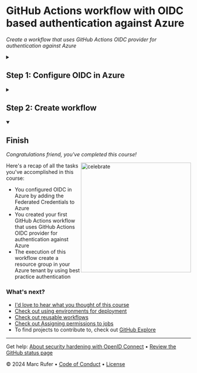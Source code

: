 <!--
  <<< Author notes: Header of the course >>>
  Read <https://skills.github.com/quickstart> for more information about how to build courses using this template.
  Include a 1280×640 image, course name in sentence case, and a concise description in emphasis.
  In your repository settings: enable template repository, add your 1280×640 social image, auto delete head branches.
  Next to "About", add description & tags; disable releases, packages, & environments.
  Add your open source license, GitHub uses Creative Commons Attribution 4.0 International.
-->

# GitHub Actions workflow with OIDC based authentication against Azure

_Create a workflow that uses GitHub Actions OIDC provider for authentication against Azure_

<!--
  <<< Author notes: Start of the course >>>
  Include start button, a note about Actions minutes,
  and tell the learner why they should take the course.
  Each step should be wrapped in <details>/<summary>, with an `id` set.
  The start <details> should have `open` as well.
  Do not use quotes on the <details> tag attributes.
-->

<!--step0

GitHub Actions workflows often need to access a cloud provider like AWS, Azure, GCP, ... for example for resource creation or for software deployment. Therefore usually long living secrets are used and stored as secrets in GitHub. GitHub Actions OpenID Connect (OIDC) provider allows you to configure your workflow to request a short-lived access token directly from the cloud provider. By updating your workflows to use OIDC tokens, you can adopt good security practices like no cloud secrets, authentication and authorization management as well as rotating credentials.

- **Who is this for**: Developers and DevOps engineers
- **What you'll learn**: Best practice authentication for workflows against Azure 
- **What you'll build**: A workflow that uses GitHub Actions OIDC provider for authentication against Azure
- **Prerequisites**: Azure tenant with a subscription
- **How long**: This course is 2 steps long and takes less than 15 minutes to complete.

## How to start this course

1. Above these instructions, click **Use this template**, right-click **Create a new repository** and click **Open link in new tab**.
   ![Use this template](https://user-images.githubusercontent.com/1221423/169618716-fb17528d-f332-4fc5-a11a-eaa23562665e.png)
2. In the new tab, follow the prompts to create a new repository.
   - For owner, choose your personal account or an organization to host the repository.
   - I recommend creating a public repository as private repositories will [use Actions minutes](https://docs.github.com/en/billing/managing-billing-for-github-actions/about-billing-for-github-actions).
   ![Create a new repository](https://user-images.githubusercontent.com/1221423/169618722-406dc508-add4-4074-83f0-c7a7ad87f6f3.png)
3. After your new repository is created, wait about 20 seconds, then refresh the page. Follow the step-by-step instructions in the new repository's README.

endstep0-->

<!--
  <<< Author notes: Step 1 >>>
  Choose 3-5 steps for your course.
  The first step is always the hardest, so pick something easy!
  Link to docs.github.com for further explanations.
  Encourage users to open new tabs for steps!
  TBD-step-1-notes.
-->

<details id=1>
<summary><h2>Step 1: Configure OIDC in Azure</h2></summary>

_Welcome to "GitHub Actions workflow with OIDC based authentication against Azure"! :wave:_

In this step you'll configure OIDC in your Azure tenant.

**What is _Azure_**: Azure is the cloud platform of Microsoft.

**What is a _tenant_**: A Microsoft Entra ID tenant is a reserved Microsoft Entra ID service instance that an organization receives and owns once it signs up for a Microsoft cloud service such as Azure, Microsoft Intune, or Microsoft 365.

**What is _OIDC_**: OpenID Connect or OIDC is an identity protocol that utilizes the authorization and authentication mechanisms of OAuth 2.0.

**What is a branch?**: A [branch](https://docs.github.com/en/get-started/quickstart/github-glossary#branch) is a parallel version of your repository. By default, your repository has one branch named `main` and it is considered to be the definitive branch. You can create additional branches off of `main` in your repository. You can use branches to have different versions of a project at one time.

### :keyboard: Activity: Configure OIDC in Azure

1. Open a new browser tab, and work on the steps in your second tab while you read the instructions in this tab
1. [Create an Azure Active Directory application and service principal](https://learn.microsoft.com/en-us/azure/developer/github/connect-from-azure?tabs=azure-portal%2Cwindows#create-an-azure-active-directory-application-and-service-principal) by following the steps under the link
    - Assign role `Contributor` on subscription to the application
1. [Add federated credentials](https://learn.microsoft.com/en-us/azure/developer/github/connect-from-azure?tabs=azure-portal%2Cwindows#add-federated-credentials) by following the steps under the link
    - `Entity type`: `Branch`
    - GitHub branch name: `deploy-resource-group`
1. [Create GitHub secrets](https://learn.microsoft.com/en-us/azure/developer/github/connect-from-azure?tabs=azure-portal%2Cwindows#create-github-secrets) by following the steps under the link
1. If you are done, create a new branch with name `deploy-resource-group`
1. Wait about 20 seconds then refresh this page for the next step

</details>

<!-- 
  <<< Author notes: Step 2 >>>
  Start this step by acknowledging the previous step.
  Define terms and link to docs.github.com.
-->

<details id=2>
<summary><h2>Step 2: Create workflow</h2></summary>

_You did configure OIDC in Azure and created a branch! :tada:_

Configuring OIDC in Azure allows you to authenticate in a GitHub Actions workflow without the need of storing an access token in GitHub!

**What is a _workflow_**: A workflow is a configurable automated process that will run one or more jobs. Workflows are defined by a YAML file checked in to your repository and will run when triggered by an event in your repository, or they can be triggered manually, or at a defined schedule.

### :keyboard: Activity: Create workflow

The following steps will guide you through the process of creating a GitHub Actions workflow.

1. On the **Code** tab, make sure you're on your new branch `deploy-resource-group`
1. Click on tab `Settings`
1. In section `Default branch` switch the default branch to `deploy-resource-group` (click on button <--> to switch default branch)
1. Click on tab `Actions`
1. Click on button `new workflow`
1. Choose `Simple workflow` and click `Configure`
1. Rename file to `my-first-workflow.yml`
1. Replace content of `.yml` file with the following content
```yml
name: Run Azure Login with OpenID Connect and PowerShell
on: [push]

permissions:
      id-token: write
      contents: read
      
jobs: 
  Windows-latest:
      runs-on: windows-latest
      steps:
        - name: OIDC Login to Azure Public Cloud with AzPowershell (enableAzPSSession true)
          uses: azure/login@v1
          with:
            client-id: ${{ secrets.AZURE_CLIENT_ID }}
            tenant-id: ${{ secrets.AZURE_TENANT_ID }}
            subscription-id: ${{ secrets.AZURE_SUBSCRIPTION_ID }} 
            enable-AzPSSession: true

        - name: 'Create resource group with PowerShell action'
          uses: azure/powershell@v1
          with:
             inlineScript: |
               New-AzResourceGroup -Name MyFirstResourceGroup -Location "South Central US"
             azPSVersion: "latest"
```
10. Click `Commit changes...` button
11. Wait until the GitHub Actions workflow finished and then refresh this page for the next step

</details>

<!--
  <<< Author notes: Finish >>>
  Review what we learned, ask for feedback, provide next steps.
-->

<details id=X open>
<summary><h2>Finish</h2></summary>

_Congratulations friend, you've completed this course!_

<img src=https://github.com/rufer7/github-actions-workflow-with-OIDC-based-auth-with-Azure/blob/main/fireworks.jpg alt=celebrate width=300 align=right>

Here's a recap of all the tasks you've accomplished in this course:

- You configured OIDC in Azure by adding the Federated Credentials to Azure
- You created your first GitHub Actions workflow that uses GitHub Actions OIDC provider for authentication against Azure
- The execution of this workflow create a resource group in your Azure tenant by using best practice authentication

### What's next?

- [I'd love to hear what you thought of this course](mailto:m.rufer@gmx.ch)
- [Check out using environments for deployment](https://docs.github.com/en/actions/deployment/targeting-different-environments/using-environments-for-deployment)
- [Check out reusable workflows](https://docs.github.com/en/actions/using-workflows/reusing-workflows)
- [Check out Assigning permissions to jobs](https://docs.github.com/en/actions/using-jobs/assigning-permissions-to-jobs)
- To find projects to contribute to, check out [GitHub Explore](https://github.com/explore)

</details>

<!--
  <<< Author notes: Footer >>>
  Add a link to get support, GitHub status page, code of conduct, license link.
-->

---

Get help: [About security hardening with OpenID Connect]([TBD-support-link](https://docs.github.com/en/actions/deployment/security-hardening-your-deployments/about-security-hardening-with-openid-connect)) &bull; [Review the GitHub status page](https://www.githubstatus.com/)

&copy; 2024 Marc Rufer &bull; [Code of Conduct](https://www.contributor-covenant.org/version/2/1/code_of_conduct/code_of_conduct.md) &bull; [License](https://github.com/rufer7/github-actions-workflow-with-OIDC-based-auth-with-Azure/blob/main/LICENSE)
